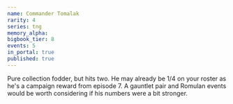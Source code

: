 ```yaml
---
name: Commander Tomalak
rarity: 4
series: tng
memory_alpha:
bigbook_tier: 8
events: 5
in_portal: true
published: true
---
```


Pure collection fodder, but hits two. He may already be 1/4 on your roster as he's a campaign reward from episode 7. A gauntlet pair and Romulan events would be worth considering if his numbers were a bit stronger.
